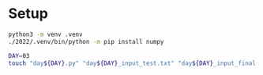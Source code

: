 # Setup

```bash
python3 -m venv .venv
./2022/.venv/bin/python -m pip install numpy
```

```bash
DAY=03
touch "day${DAY}.py" "day${DAY}_input_test.txt" "day${DAY}_input_final.txt"
```
